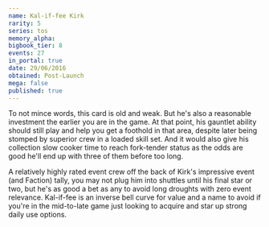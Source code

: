 ```yaml
---
name: Kal-if-fee Kirk
rarity: 5
series: tos
memory_alpha:
bigbook_tier: 8
events: 27
in_portal: true
date: 29/06/2016
obtained: Post-Launch
mega: false
published: true
---
```


To not mince words, this card is old and weak. But he's also a reasonable investment the earlier you are in the game. At that point, his gauntlet ability should still play and help you get a foothold in that area, despite later being stomped by superior crew in a loaded skill set. And it would also give his collection slow cooker time to reach fork-tender status as the odds are good he'll end up with three of them before too long.

A relatively highly rated event crew off the back of Kirk's impressive event (and Faction) tally, you may not plug him into shuttles until his final star or two, but he's as good a bet as any to avoid long droughts with zero event relevance. Kal-if-fee is an inverse bell curve for value and a name to avoid if you're in the mid-to-late game just looking to acquire and star up strong daily use options.
